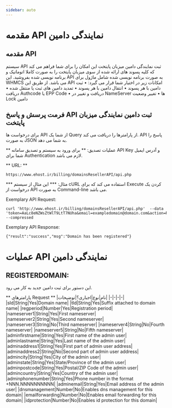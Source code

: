 ```yaml
---
sidebar: auto
---
```

# مقدمه API نمایندگی دامین

## مقدمه API

سیستم API ثبت نمایندگی دامین میزبان پایتخت این امکان را برای شما فراهم می کند که کلیه پسوند های ارائه شده از سوی میزبان پایتخت را به صورت کاملا اتوماتیک و برنامه نویسی شده بفروشید. این API به صورت برنامه نویسی شده شامل ماژول برای WHMCS می باشد.
از طریق این API امکانات زیر در اختیار شما قرار می گیرد:
• ثبت دامین با هر پسوند
• انتقال دامین با هر پسوند
• تمدید دامین های ثبت یا منتقل شده
• دریافت Authcode یا EPP Code
• دریافت و تغییر در NameServer ها
• تغییر وضعیت Lock دامین

## فرمت پرسش و پاسخ API ثبت دامین نمایندگی میزبان پایتخت 

برای درخواست ها API از شما یک Query از پارامترها را دریافت می کند.
API پاسخ را به صورت JSON به شما می دهد.

** عملیات تصدیق: **
برای ورود به سیستم و تصدیق سامانه API Key و آدرس ایمیل شما برای Authentication لازم می باشد.

** URL: **
```
https://www.ehost.ir/billing/domainsResellerAPI/api.php
```


*** مثال: ***
این مثال از سیستم cURL استفاده می کند که برای Execute کردن یک درخواست از API به صورت Command-line می باشد.
 
Exemplary API Request:
```
curl 'http://www.ehost.ir/billing/domainsResellerAPI/api.php'  --data 'token=AaLc8eNZWsZtWlT9LtT7NUha&email=exampledomain@domain.com&action=RegisterDomain&sld=exampledomain&tld=com&regperiod=1&nameserver1=ns1.yourdomain.com&nameserver2=ns2.yourdomain.com&adminfirstname=test&adminlastname=test&admincompanyname=company&adminaddress1=addresss&admincity=city&adminstate=region&admincountry=US&adminpostcode=12345&adminphonenumber=1234567890&adminemail=admin@domain.com' --compressed
```
Exemplary API Response: 
```
{"result":"success","msg":"Domain has been registered"}
``` 

# عملیات API نمایندگی دامین

## REGISTERDOMAIN:
این دستور برای ثبت دامین جدید به کار می رود.

** پارامترهای Request **
|نام|نوع|اجباری؟|توضیحات|
|-|-|-|-|
|sld|String|Yes|Domain name|
|tld|String|Yes|Suffix attached to domain name|
|regperiod|Number|Yes|Registration period|
|nameserver1|String|Yes|First nameserver|
|nameserver2|String|Yes|Second nameserver|
|nameserver3|String|No|Third nameserver|
|nameserver4|String|No|Fourth nameserver|
|nameserver5|String|No|Fifth nameserver|
|adminfirstname|String|Yes|First name of the admin user|
|adminlastname|String|Yes|Last name of the admin user|
|adminaddress1|String|Yes|First part of admin user address|
|adminaddress2|String|No|Second part of admin user address|
|admincity|String|Yes|City of the admin user|
|adminstate|String|Yes|State/Province of the admin user|
|adminpostcode|String|Yes|Postal/ZIP Code of the admin user|
|admincountry|String|Yes|Country of the admin user|
|adminphonenumber|String|Yes|Phone number in the format +NNN.NNNNNNNNNN|
|adminemail|String|Yes|Email address of the admin user|
|dnsmanagement|Number|No|Enables dns management for this domain|
|emailforwarding|Number|No|Enables email forwarding for this domain|
|idprotection|Number|No|Enables id protection for this domain|